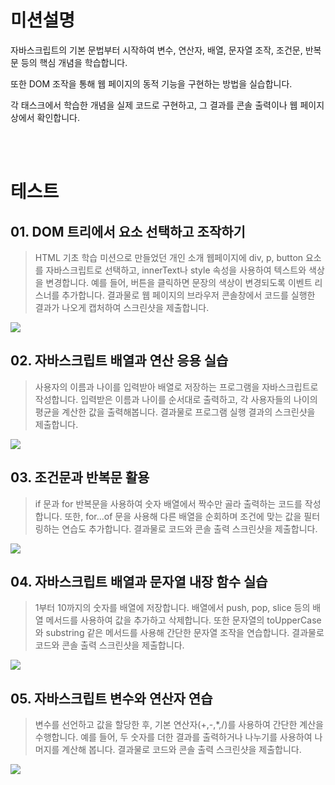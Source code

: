 # 미션설명
자바스크립트의 기본 문법부터 시작하여 변수, 연산자, 배열, 문자열 조작, 조건문, 반복문 등의 핵심 개념을 학습합니다.

또한 DOM 조작을 통해 웹 페이지의 동적 기능을 구현하는 방법을 실습합니다.

각 태스크에서 학습한 개념을 실제 코드로 구현하고, 그 결과를 콘솔 출력이나 웹 페이지 상에서 확인합니다.


<br>
<br>


# 테스트
## 01. DOM 트리에서 요소 선택하고 조작하기
> HTML 기초 학습 미션으로 만들었던 개인 소개 웹페이지에 div, p, button 요소를 자바스크립트로 선택하고, innerText나 style 속성을 사용하여 텍스트와 색상을 변경합니다. 예를 들어, 버튼을 클릭하면 문장의 색상이 변경되도록 이벤트 리스너를 추가합니다. 결과물로 웹 페이지의 브라우저 콘솔창에서 코드를 실행한 결과가 나오게 캡처하여 스크린샷을 제출합니다.

![](https://pbs.twimg.com/media/G03pFVmaUAA8A-V?format=jpg&name=4096x4096)


## 02. 자바스크립트 배열과 연산 응용 실습
> 사용자의 이름과 나이를 입력받아 배열로 저장하는 프로그램을 자바스크립트로 작성합니다. 입력받은 이름과 나이를 순서대로 출력하고, 각 사용자들의 나이의 평균을 계산한 값을 출력해봅니다. 결과물로 프로그램 실행 결과의 스크린샷을 제출합니다.

![](https://pbs.twimg.com/media/G1CA2guaoAAgC3r?format=png&name=large)


## 03. 조건문과 반복문 활용
> if 문과 for 반복문을 사용하여 숫자 배열에서 짝수만 골라 출력하는 코드를 작성합니다. 또한, for...of 문을 사용해 다른 배열을 순회하며 조건에 맞는 값을 필터링하는 연습도 추가합니다. 결과물로 코드와 콘솔 출력 스크린샷을 제출합니다.

![](https://pbs.twimg.com/media/G1CGst-aEAEuKlw?format=jpg&name=large)


## 04. 자바스크립트 배열과 문자열 내장 함수 실습
> 1부터 10까지의 숫자를 배열에 저장합니다. 배열에서 push, pop, slice 등의 배열 메서드를 사용하여 값을 추가하고 삭제합니다. 또한 문자열의 toUpperCase와 substring 같은 메서드를 사용해 간단한 문자열 조작을 연습합니다. 결과물로 코드와 콘솔 출력 스크린샷을 제출합니다.

![](https://pbs.twimg.com/media/G1CPclDawAABl61?format=jpg&name=large)


## 05. 자바스크립트 변수와 연산자 연습
> 변수를 선언하고 값을 할당한 후, 기본 연산자(+,-,\*,/)를 사용하여 간단한 계산을 수행합니다. 예를 들어, 두 숫자를 더한 결과를 출력하거나 나누기를 사용하여 나머지를 계산해 봅니다. 결과물로 코드와 콘솔 출력 스크린샷을 제출합니다.

![](https://pbs.twimg.com/media/G1CQ1Vhb0AAMQgp?format=jpg&name=large)